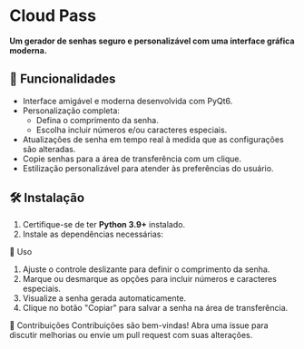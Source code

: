 # Cloud Pass

**Um gerador de senhas seguro e personalizável com uma interface gráfica moderna.**

## 🔑 Funcionalidades

- Interface amigável e moderna desenvolvida com PyQt6.
- Personalização completa:
  - Defina o comprimento da senha.
  - Escolha incluir números e/ou caracteres especiais.
- Atualizações de senha em tempo real à medida que as configurações são alteradas.
- Copie senhas para a área de transferência com um clique.
- Estilização personalizável para atender às preferências do usuário.

## 🛠️ Instalação

1. Certifique-se de ter **Python 3.9+** instalado.
2. Instale as dependências necessárias:


🚀 Uso

1. Ajuste o controle deslizante para definir o comprimento da senha.
2. Marque ou desmarque as opções para incluir números e caracteres especiais.
3. Visualize a senha gerada automaticamente.
4. Clique no botão "Copiar" para salvar a senha na área de transferência.

🤝 Contribuições
Contribuições são bem-vindas! Abra uma issue para discutir melhorias ou envie um pull request com suas alterações.
